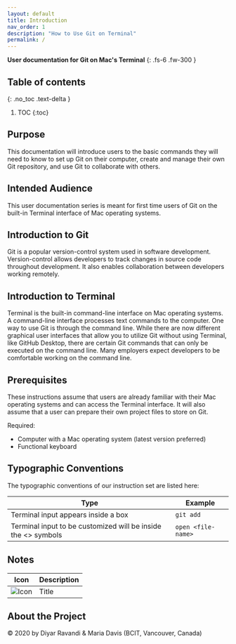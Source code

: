 ```yaml
---
layout: default
title: Introduction
nav_order: 1
description: "How to Use Git on Terminal"
permalink: /
---
```


**User documentation for Git on Mac's Terminal**
{: .fs-6 .fw-300 }

## Table of contents
{: .no_toc .text-delta }

1. TOC
{:toc}

## Purpose

This documentation will introduce users to the basic commands they will need to know to set up Git on their computer, create and manage their own Git repository, and use Git to collaborate with others.

## Intended Audience

This user documentation series is meant for first time users of Git on the built-in Terminal interface of Mac operating systems.

## Introduction to Git

Git is a popular version-control system used in software development. Version-control allows  developers to track changes in source code throughout development. It also enables collaboration between developers working remotely. 

## Introduction to Terminal

Terminal is the built-in command-line interface on Mac operating systems. A command-line interface processes text commands to the computer. One way to use Git is through the command line. While there are now different graphical user interfaces that allow you to utilize Git without using Terminal, like GitHub Desktop, there are certain Git commands that can only be executed on the command line. Many employers expect developers to be comfortable working on the command line.

## Prerequisites

These instructions assume that users are already familiar with their Mac operating systems and can access the Terminal interface. It will also assume that a user can prepare their own project files to store on Git.

Required:
* Computer with a Mac operating system (latest version preferred)
* Functional keyboard

## Typographic Conventions

The typographic conventions of our instruction set are listed here:

| Type | Example |
| ----------- | ----------- |
| Terminal input appears inside a box | ```git add``` |
| Terminal input to be customized will be inside the <> symbols | ```open <file-name>``` |

## Notes

| Icon      | Description |
| ----------- | ----------- |
|   ![Icon](https://imgur.com/8hOhnYk.png)| Title       |

## About the Project

&copy; 2020 by Diyar Ravandi & Maria Davis (BCIT, Vancouver, Canada)
